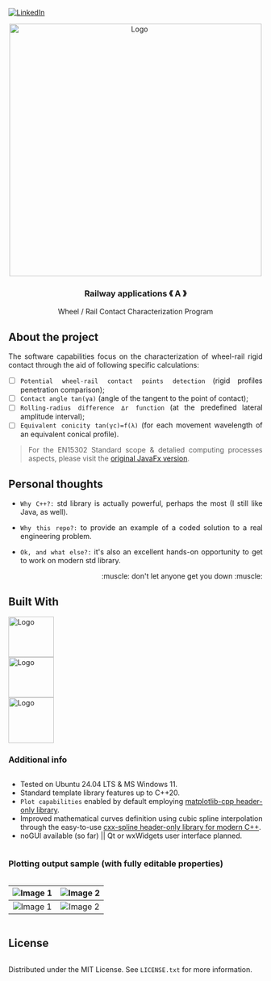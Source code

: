 [![LinkedIn][linkedin-shield]][linkedin-url]

<!-- PROJECT LOGO -->
<div align="center">
  <a align="center">
    <img src="https://github.com/criogenox/B_ECC-Cpp-version_plot-capabilities_noGUI/assets/53323058/ad59ea63-6435-4b13-8efb-74729541e4ef.png" alt="Logo" width="500">
  </a>
  <h3 align="center">Railway applications &#x300A; A &#x300B;</h3>
  <p align="center">
    Wheel / Rail Contact Characterization Program
  </p>
</div>

## About the project

<div align="justify">
  <p>
The software capabilities focus on the characterization of wheel-rail rigid contact through the aid of following specific calculations:

- [ ] `Potential wheel-rail contact points detection` (rigid profiles penetration comparison);
- [ ] `Contact angle tan(γa)` (angle of the tangent to the point of contact);
- [ ] `Rolling-radius difference ∆r function` (at the predefined lateral amplitude interval);
- [ ] `Equivalent conicity tan(γc)=f(λ)` (for each movement wavelength of an equivalent conical profile).
  
> For the EN15302 Standard scope & detalied computing processes aspects, please visit the [original JavaFx version][WRCC_java-url].
   </p>
   <div>

## Personal thoughts

<div align="justify">
  <p>
    
* `Why C++?:` std library is actually powerful, perhaps the most (I still like Java, as well).
* `Why this repo?:` to provide an example of a coded solution to a real engineering problem.
* `Ok, and what else?:` it's also an excellent hands-on opportunity to get to work on modern std library.

   </p>
    <p align="right">
    :muscle: don't let anyone get you down :muscle:
  </p> 
   <div>
     
## Built With

<div style="display: flex; flex-direction: column; align=center">
    <img class="img"src="https://github.com/criogenox/B_ECC-Cpp-version_plot-capabilities_noGUI/assets/53323058/1fdf2d22-fb04-45aa-9db0-8bd973942914.png" alt="Logo" width="90" height="80"/>
    <img class="img"src="https://github.com/criogenox/B_ECC-Cpp-version_plot-capabilities_noGUI/assets/53323058/6870b0b2-403c-49da-b745-5714b08f4a73.png" alt="Logo" width="90" height="80"/>
    <img class="img"src="https://github.com/criogenox/B_ECC-Cpp-version_plot-capabilities_noGUI/assets/53323058/7f7c66db-97e3-49a1-92d9-df41500b54ae.png" alt="Logo" width="90" height="90"/>

### Additional info
* Tested on Ubuntu 24.04 LTS & MS Windows 11.
* Standard template library features up to C++20.
* `Plot capabilities` enabled by default employing [matplotlib-cpp header-only library][matplotlib-cpp-url].
* Improved mathematical curves definition using cubic spline interpolation through the easy-to-use [cxx-spline header-only library for modern C++][cxx-spline-url].
* noGUI available (so far) || Qt or wxWidgets user interface planned.

###  Plotting output sample (with fully editable properties)

| ![Image 1](https://github.com/criogenox/A_WRCC-Cpp-version_plot-capabilities_noGUI/assets/53323058/5af1e805-2b26-4aaa-9e55-8bdfa09a0015.png) | ![Image 2](https://github.com/criogenox/A_WRCC-Cpp-version_plot-capabilities_noGUI/assets/53323058/a2c6d4c2-7c75-4649-a93c-4f38209eecbb.png) |
|:---:|:---:|
| ![Image 1](https://github.com/criogenox/A_WRCC-Cpp-version_plot-capabilities_noGUI/assets/53323058/956010b2-ffde-4987-a830-946a89c592a4.png) | ![Image 2](https://github.com/criogenox/A_WRCC-Cpp-version_plot-capabilities_noGUI/assets/53323058/28d5592c-16c7-4d8c-a106-8b08d94380ec.png) |

<!-- LICENSE -->
## License

Distributed under the MIT License. See `LICENSE.txt` for more information.

<!-- MARKDOWN LINKS & IMAGES -->
<!-- https://www.markdownguide.org/basic-syntax/#reference-style-links -->
[linkedin-shield]: https://user-images.githubusercontent.com/53323058/230575198-fa1acbf4-8f82-4d8e-b245-3979276bc240.png
[linkedin-url]: https://www.linkedin.com/in/criogenox/
[matplotlib-cpp-url]: https://github.com/lava/matplotlib-cpp/tree/master
[cxx-spline-url]: https://github.com/snsinfu/cxx-spline
[WRCC_java-url]: https://github.com/criogenox/A_WRCC-Wheel-Rail-Contact-Characterization
